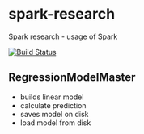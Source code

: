 # spark-research
Spark research - usage of Spark

[![Build Status](https://travis-ci.org/ysden123/spark-research.svg?branch=master)](https://travis-ci.org/ysden123/spark-research)

## RegressionModelMaster
 - builds linear model
 - calculate prediction
 - saves model on disk
 - load model from disk